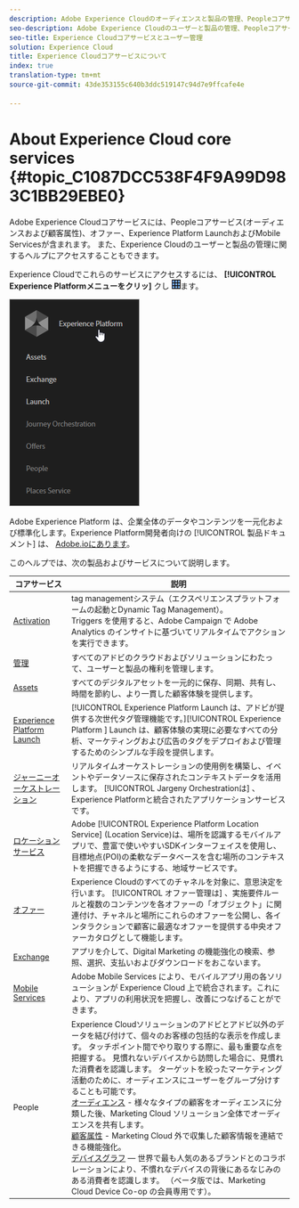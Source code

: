 ```yaml
---
description: Adobe Experience Cloudのオーディエンスと製品の管理、Peopleコアサービス（と顧客属性）、Jargeny Orchestration、オファー、場所、45 Experience Platform Launch、Mobile Servicesについて説明します。
seo-description: Adobe Experience Cloudのユーザーと製品の管理、Peopleコアサービス(オーディエンスと顧客属性)、オファー、Experience Platform Launch、Mobile Servicesについて説明します。
seo-title: Experience Cloudコアサービスとユーザー管理
solution: Experience Cloud
title: Experience Cloudコアサービスについて
index: true
translation-type: tm+mt
source-git-commit: 43de353155c640b3ddc519147c94d7e9ffcafe4e

---
```



# About Experience Cloud core services {#topic_C1087DCC538F4F9A99D983C1BB29EBE0}

Adobe Experience Cloudコアサービスには、Peopleコアサービス(オーディエンスおよび顧客属性)、オファー、Experience Platform LaunchおよびMobile Servicesが含まれます。 また、Experience Cloudのユーザーと製品の管理に関するヘルプにアクセスすることもできます。

Experience Cloudでこれらのサービスにアクセスするには、 **[!UICONTROL Experience Platformメニューをクリッ]** クし ![](assets/menu-icon.png)ます。

![](assets/platform-core-services.png)

Adobe Experience Platform は、企業全体のデータやコンテンツを一元化および標準化します。Experience Platform開発者向けの [!UICONTROL 製品ドキュメント] は、 [Adobe.ioにあります](https://www.adobe.io/apis/experienceplatform/home/services.html)。

このヘルプでは、次の製品およびサービスについて説明します。

| コアサービス | 説明 |
|--- |--- |
| [Activation](activation/activation.md) | tag managementシステム（エクスペリエンスプラットフォームの起動とDynamic Tag Management）。<br>Triggers を使用すると、Adobe Campaign で Adobe Analytics のインサイトに基づいてリアルタイムでアクションを実行できます。 |
| [管理](admin-getting-started/admin-getting-started.md) | すべてのアドビのクラウドおよびソリューションにわたって、ユーザーと製品の権利を管理します。 |
| [Assets](experience-cloud-assets/experience-cloud-assets.md) | すべてのデジタルアセットを一元的に保存、同期、共有し、時間を節約し、より一貫した顧客体験を提供します。 |
| [Experience Platform Launch](https://docs.adobe.com/content/help/en/launch/using/overview.html) | [!UICONTROL Experience Platform Launch は、アドビが提供する次世代タグ管理機能です。][!UICONTROL Experience Platform ] Launch は、顧客体験の実現に必要なすべての分析、マーケティングおよび広告のタグをデプロイおよび管理するためのシンプルな手段を提供します。 |
| [ジャーニーオーケストレーション](https://docs.adobe.com/content/help/en/journeys/using/journey-orchestration-home.html) | リアルタイムオーケストレーションの使用例を構築し、イベントやデータソースに保存されたコンテキストデータを活用します。 [!UICONTROL Jargeny Orchestrationは] 、Experience Platformと統合されたアプリケーションサービスです。 |
| [ロケーションサービス](https://docs.adobe.com/content/help/en/places/using/home.html) | Adobe [!UICONTROL Experience Platform Location Service] (Location Service)は、場所を認識するモバイルアプリで、豊富で使いやすいSDKインターフェイスを使用し、目標地点(POI)の柔軟なデータベースを含む場所のコンテキストを把握できるようにする、地域サービスです。 |
| [オファー](offer-management/getting-started.md) | Experience Cloudのすべてのチャネルを対象に、意思決定を行います。 [!UICONTROL オファー管理は] 、実施要件ルールと複数のコンテンツを各オファーの「オブジェクト」に関連付け、チャネルと場所にこれらのオファーを公開し、各インタラクションで顧客に最適なオファーを提供する中央オファーカタログとして機能します。 |
| [Exchange](exchange.md) | アプリを介して、Digital Marketing の機能強化の検索、参照、選択、支払いおよびダウンロードをおこないます。 |
| [Mobile Services](https://docs.adobe.com/content/help/en/mobile-services/using/home.html) | Adobe Mobile Services により、モバイルアプリ用の各ソリューションが Experience Cloud 上で統合されます。これにより、アプリの利用状況を把握し、改善につなげることができます。 |
| People | Experience Cloudソリューションのアドビとアドビ以外のデータを結び付けて、個々のお客様の包括的な表示を作成します。 タッチポイント間でやり取りする際に、最も重要な点を把握する。 見慣れないデバイスから訪問した場合に、見慣れた消費者を認識します。 ターゲットを絞ったマーケティング活動のために、オーディエンスにユーザーをグループ分けすることも可能です。<br>[オーディエンス](audience-library/audience-library.md) - 様々なタイプの顧客をオーディエンスに分類した後、Marketing Cloud ソリューション全体でオーディエンスを共有します。<br>[顧客属性](attributes/attributes.md) - Marketing Cloud 外で収集した顧客情報を連結できる機能強化。<br>[デバイスグラフ](https://landing.adobe.com/en/na/events/summit/275658-summit-co-op.html) — 世界で最も人気のあるブランドとのコラボレーションにより、不慣れなデバイスの背後にあるなじみのある消費者を認識します。 （ベータ版では、Marketing Cloud Device Co-op の会員専用です）。 |
